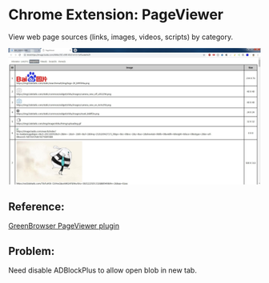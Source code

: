 # Chrome Extension: PageViewer
View web page sources (links, images, videos, scripts) by category.

![alt](preview.jpg)
## Reference:  
[GreenBrowser PageViewer plugin](http://www.morequick.com/)  
## Problem:
Need disable ADBlockPlus to allow open blob in new tab.